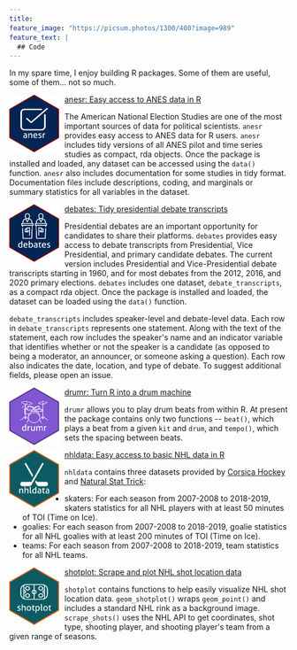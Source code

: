```yaml
---
title: 
feature_image: "https://picsum.photos/1300/400?image=989"
feature_text: |
  ## Code
---
```


In my spare time, I enjoy building R packages. Some of them are useful, some of them... not so much. 

<img src="/man/figures/anesr.png" align="left" width=90 style="float:left; padding-right:10px" />[anesr: Easy access to ANES data in R](https://github.com/jamesmartherus/anesr)

The American National Election Studies are one of the most important sources of data for political scientists. `anesr` provides easy access to ANES data for R users. `anesr` includes tidy versions of all ANES pilot and time series studies as compact, rda objects. Once the package is installed and loaded, any dataset can be accessed using the `data()` function. `anesr` also includes documentation for some studies in tidy format. Documentation files include descriptions, coding, and marginals or summary statistics for all variables in the dataset.

<img src="/man/figures/debates.png" align="left" width=90 style="float:left; padding-right:10px" />[debates: Tidy presidential debate transcripts](https://github.com/jamesmartherus/debates)

Presidential debates are an important opportunity for candidates to share their platforms. `debates` provides easy access to debate transcripts from Presidential, Vice Presidential, and primary candidate debates. The current version includes Presidential and Vice-Presidential debate transcripts starting in 1960, and for most debates from the 2012, 2016, and 2020 primary elections. `debates` includes one dataset, `debate_transcripts`, as a compact rda object. Once the package is installed and loaded, the dataset can be loaded using the `data()` function.

`debate_transcripts` includes speaker-level and debate-level data. Each row in `debate_transcripts` represents one statement. Along with the text of the statement, each row includes the speaker's name and an indicator variable that identifies whether or not the speaker is a candidate (as opposed to being a moderator, an announcer, or someone asking a question). Each row also indicates the date, location, and type of debate. To suggest additional fields, please open an issue.

<img src="/man/figures/drumr.png" align="left" width=90 style="float:left; padding-right:10px" />[drumr: Turn R into a drum machine](https://github.com/jamesmartherus/drumr)

`drumr` allows you to play drum beats from within R. At present the package contains only two functions -- `beat()`, which plays a beat from a given `kit` and `drum`, and `tempo()`, which sets the spacing between beats.

<img src="/man/figures/nhldata.png" align="left" width=90 style="float:left; padding-right:10px" />[nhldata: Easy access to basic NHL data in R](https://github.com/jamesmartherus/nhldata)

`nhldata` contains three datasets provided by [Corsica Hockey](https://www.corsicahockey.com/) and [Natural Stat Trick](https://www.naturalstattrick.com/):

* skaters: For each season from 2007-2008 to 2018-2019, skaters statistics for all NHL players with at least 50 minutes of TOI (Time on Ice).
* goalies: For each season from 2007-2008 to 2018-2019, goalie statistics for all NHL goalies with at least 200 minutes of TOI (Time on Ice).
* teams: For each season from 2007-2008 to 2018-2019, team statistics for all NHL teams.

<img src="/man/figures/shotplot.png" align="left" width=90 style="float:left; padding-right:10px" />[shotplot: Scrape and plot NHL shot location data](https://github.com/jamesmartherus/shotplot)

`shotplot` contains functions to help easily visualize NHL shot location data. `geom_shotplot()` wraps `geom_point()` and includes a standard NHL rink as a background image. `scrape_shots()` uses the NHL API to get coordinates, shot type, shooting player, and shooting player's team from a given range of seasons.
